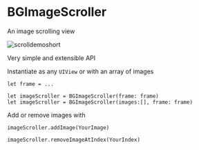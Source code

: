 # BGImageScroller

An image scrolling view

![scrolldemoshort](https://cloud.githubusercontent.com/assets/5061628/9752239/ae2ca364-5662-11e5-97e2-394e21213449.gif)


Very simple and extensible API

Instantiate as any `UIView` or with an array of images

```
let frame = ...

let imageScroller = BGImageScroller(frame: frame)
let imageScroller = BGImageScroller(images:[], frame: frame)
```

Add or remove images with 

```
imageScroller.addImage(YourImage)

imageScroller.removeImageAtIndex(YourIndex)
```

